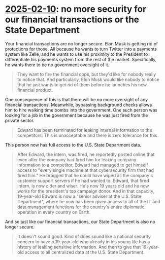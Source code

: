 # [2025-02-10](https://s3.amazonaws.com/writecomments.com/transcripts/b28973d3060237cdd785c2c70f3d17cd.csv): no more security for our financial transactions or the State Department

Your financial transactions are no longer secure. Elon Musk is getting rid of protections for those. All because he wants to turn Twitter into a payments system like Zelle, and he wants to use his proximity to the President to differentiate his payments system from the rest of the market. Specifically, he wants there to be no government oversight of it.

> They want to fire the financial cops, but they'd like for nobody really to notice that. And particularly, Elon Musk would like nobody to notice that he just wants to get rid of them before he launches his new financial product.

One consequence of this is that there will be no more oversight of any financial transactions. Meanwhile, bypassing background checks allows him to hire walking time bombs into the government. One such person was looking for a job in the government because he was just fired from the private sector.

> Edward has been terminated for leaking internal information to the competitors. This is unacceptable and there is zero tolerance for this.

This person now has full access to the U.S. State Department data.

> After Edward, the intern, was fired, he reportedly posted online that even after the company had fired him for leaking company information to a competitor, Edward had managed to get himself access to "every single machine at that cybersecurity firm that had fired him." He bragged that he could have wiped all the company's customer support servers if he had wanted to. Edward, that fired intern, is now older and wiser. He's now 19 years old and he now works for the president's top campaign donor. And in that capacity, 19-year-old Edward is now a "senior adviser at the U.S. State Department", where he now has been given access to all of the IT and data management functions for the country's entire diplomatic operation in every country on Earth.

And so just like our financial transactions, our State Department is also no longer secure.

> It doesn't sound good. Kind of does sound like a national security concern to have a 19-year-old who already in his young life has a history of leaking sensitive information. And then to give that 19-year-old access to all centralized data at the U.S. State Department.
